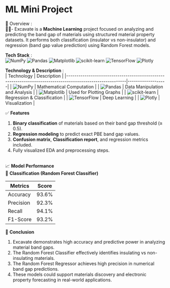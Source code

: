 # ML Mini Project
🧠 Overview : <br/>
🧑‍💻- Excavate is a **Machine Learning** project focused on analyzing and predicting the band gap of materials using structured material property datasets. 
It performs both classification (insulator vs non-insulator) and regression (band gap value prediction) using Random Forest models. <br/>

**Tech Stack** : <br/>
![NumPy](https://img.shields.io/badge/numpy-%23013243.svg?style=for-the-badge&logo=numpy&logoColor=white) 
![Pandas](https://img.shields.io/badge/pandas-%23150458.svg?style=for-the-badge&logo=pandas&logoColor=white) 
![Matplotlib](https://img.shields.io/badge/Matplotlib-%23ffffff.svg?style=for-the-badge&logo=Matplotlib&logoColor=black)
![scikit-learn](https://img.shields.io/badge/scikit--learn-%23F7931E.svg?style=for-the-badge&logo=scikit-learn&logoColor=white) 
![TensorFlow](https://img.shields.io/badge/TensorFlow-%23FF6F00.svg?style=for-the-badge&logo=TensorFlow&logoColor=white)
![Plotly](https://img.shields.io/badge/Plotly-%233F4F75.svg?style=for-the-badge&logo=plotly&logoColor=white)

**Technology & Description** : <br/>
| Technology                                                                                                |  Description      |
|-----------------------------------------------------------------------------------------------------------|-------------------|
| ![NumPy](https://img.shields.io/badge/numpy-%23013243.svg?style=for-the-badge&logo=numpy&logoColor=white) |  Mathematical Computation |
| ![Pandas](https://img.shields.io/badge/pandas-%23150458.svg?style=for-the-badge&logo=pandas&logoColor=white) | Data Manipulation and Analysis |
| ![Matplotlib](https://img.shields.io/badge/Matplotlib-%23ffffff.svg?style=for-the-badge&logo=Matplotlib&logoColor=black) | Used for Plotting Graphs |
| ![scikit-learn](https://img.shields.io/badge/scikit--learn-%23F7931E.svg?style=for-the-badge&logo=scikit-learn&logoColor=white) | Regression & Classification |
| ![TensorFlow](https://img.shields.io/badge/TensorFlow-%23FF6F00.svg?style=for-the-badge&logo=TensorFlow&logoColor=white) |  Deep Learning |
| ![Plotly](https://img.shields.io/badge/Plotly-%233F4F75.svg?style=for-the-badge&logo=plotly&logoColor=white) | Visualization |


✅ **Features**
1. **Binary classification** of materials based on their band gap threshold (≥ 0.5). <br/>
2. **Regression modeling** to predict exact PBE band gap values.<br/>
3. **Confusion matrix**, **Classification report**, and regression metrics included.<br/>
4. Fully visualized EDA and preprocessing steps.<br/><br/>

📈 **Model Performance** <br/>
🔢 **Classification (Random Forest Classifier)** <br/>

| Metrics      |    Score   |
|--------------|------------|
| Accuracy     |    93.6%   |
| Precision    |    92.3%   |
| Recall       |    94.1%   |
| F1-Score     |    93.2%   |


📄 **Conclusion** <br/>

1. Excavate demonstrates high accuracy and predictive power in analyzing material band gaps. <br/>
2. The Random Forest Classifier effectively identifies insulating vs non-insulating materials. <br/>
3. The Random Forest Regressor achieves high precision in numerical band gap predictions. <br/>
4. These models could support materials discovery and electronic property forecasting in real-world applications. <br/>
